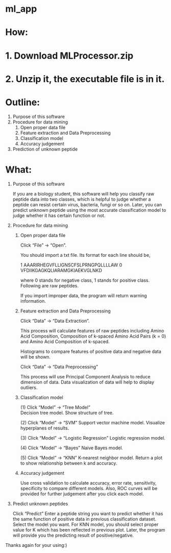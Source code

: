 # ml_app

# How:
# 1. Download MLProcessor.zip
# 2. Unzip it, the executable file is in it.

# Outline:
1. Purpose of this software
2. Procedure for data mining
    1. Open proper data file
    2. Feature extraction and Data Preprocessing
    3. Classification model
    4. Accuracy judgement 
3. Prediction of unknown peptide 

# What:
1. Purpose of this software

    If you are a biology student, this software will help you classify raw peptide data into two classes, which is helpful to judge whether a peptide can resist certain virus, bacteria, fungi or so on. Later, you can predict unknown peptide using the most accurate classification model to judge whether it has certain function or not.

2. Procedure for data mining
    1. Open proper data file

        Click “File” -> “Open”.

        You should import a txt file. Its format for each line should be,

        1	AAARIRHEGVFLLIGNSCFSLPRNGPQLLLLAW
        0	VFDIIKGAGKQLIARAMGKIAEKVGLNKD

        where 0 stands for negative class, 1 stands for positive class. Following are raw peptides.

        If you import improper data, the program will return warning information.

    2. Feature extraction and Data Preprocessing

        Click “Data” -> “Data Extraction”.

        This process will calculate features of raw peptides including Amino Acid Composition, Composition of k-spaced Amino Acid Pairs (k = 0) and Amino Acid Composition of k-spaced.

        Histograms to compare features of positive data and negative data will be shown.

        Click “Data” -> “Data Preprocessing”

        This process will use Principal Component Analysis to reduce dimension of data. Data visualization of data will help to display outliers.

    3. Classification model

        (1) Click “Model” -> “Tree Model”   
        Decision tree model. Show structure of tree.

        (2) Click “Model” -> “SVM”
        Support vector machine model. Visualize hyperplanes of results.

        (3) Click “Model” -> “Logistic Regression”
        Logistic regression model. 

        (4) Click “Model” -> “Bayes”
        Naive Bayes model. 
        
        (5) Click “Model” -> “KNN”
        K-nearest neighbor model. Return a plot to show relationship between k and accuracy.

    4. Accuracy judgement

        Use cross validation to calculate accuracy, error rate, sensitivity, specificity to compare different models. Also, ROC curves will be provided for further judgement after you click each model.


3. Predict unknown peptides

    Click “Predict”
    Enter a peptide string you want to predict whether it has the same function of positive data in previous classification dataset. 
    Select the model you want. For KNN model, you should select proper value for K which has been reflected in previous plot.
    Later, the program will provide you the predicting result of positive/negative.


Thanks again for your using:)

